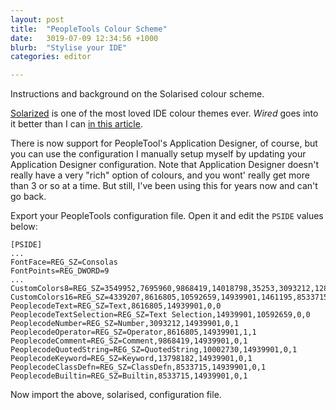 ```yaml
---
layout: post
title:  "PeopleTools Colour Scheme"
date:   3019-07-09 12:34:56 +1000
blurb:  "Stylise your IDE"
categories: editor

---
```


Instructions and background on the Solarised colour scheme.

[Solarized](https://ethanschoonover.com/solarized/) is one of the most loved IDE colour themes ever. *Wired* goes into it better than I can [in this article](https://www.wired.com/story/very-mathematical-history-perfect-color-combination/).

There is now support for PeopleTool's Application Designer, of course, but you can use the configuration I manually setup myself by updating your Application Designer configuration. Note that Application Designer doesn't really have a very "rich" option of colours, and you wont' really get more than 3 or so at a time. But still, I've been using this for years now and can't go back.

Export your PeopleTools configuration file. Open it and edit the ``PSIDE`` values below:

```
[PSIDE]
...
FontFace=REG_SZ=Consolas
FontPoints=REG_DWORD=9
...
CustomColors8=REG_SZ=3549952,7695960,9868419,14018798,35253,3093212,12874092,10002730
CustomColors16=REG_SZ=4339207,8616805,10592659,14939901,1461195,8533715,13798182,39301
PeoplecodeText=REG_SZ=Text,8616805,14939901,0,0
PeoplecodeTextSelection=REG_SZ=Text Selection,14939901,10592659,0,0
PeoplecodeNumber=REG_SZ=Number,3093212,14939901,0,1
PeoplecodeOperator=REG_SZ=Operator,8616805,14939901,1,1
PeoplecodeComment=REG_SZ=Comment,9868419,14939901,0,1
PeoplecodeQuotedString=REG_SZ=QuotedString,10002730,14939901,0,1
PeoplecodeKeyword=REG_SZ=Keyword,13798182,14939901,0,1
PeoplecodeClassDefn=REG_SZ=ClassDefn,8533715,14939901,0,1
PeoplecodeBuiltin=REG_SZ=Builtin,8533715,14939901,0,1
```

Now import the above, solarised, configuration file.

